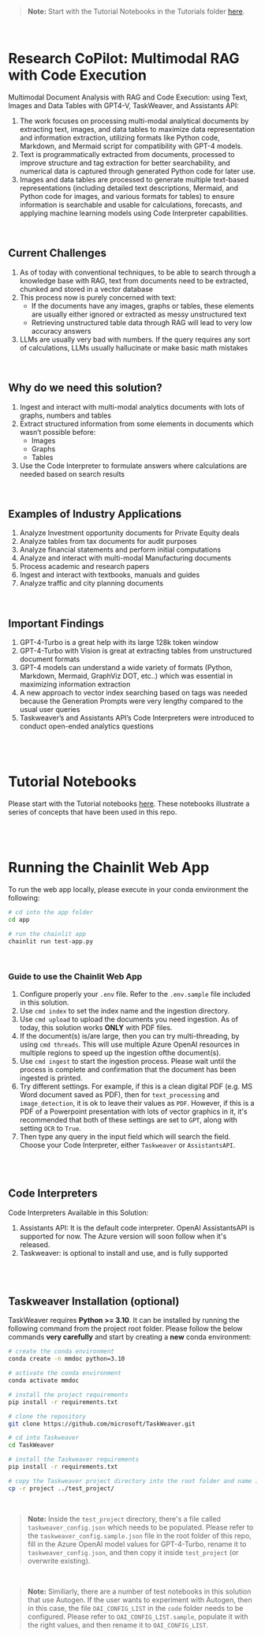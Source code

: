 > **Note:**
> Start with the Tutorial Notebooks in the Tutorials folder [here](tutorials/). 


<br/>

# Research CoPilot: Multimodal RAG with Code Execution
Multimodal Document Analysis with RAG and Code Execution: using Text, Images and Data Tables with GPT4-V, TaskWeaver, and Assistants API:


1. The work focuses on processing multi-modal analytical documents by extracting text, images, and data tables to maximize data representation and information extraction, utilizing formats like Python code, Markdown, and Mermaid script for compatibility with GPT-4 models.
1. Text is programmatically extracted from documents, processed to improve structure and tag extraction for better searchability, and numerical data is captured through generated Python code for later use.
1. Images and data tables are processed to generate multiple text-based representations (including detailed text descriptions, Mermaid, and Python code for images, and various formats for tables) to ensure information is searchable and usable for calculations, forecasts, and applying machine learning models using Code Interpreter capabilities.


<br/>

## Current Challenges
1. As of today with conventional techniques, to be able to search through a knowledge base with RAG, text from documents need to be extracted, chunked and stored in a vector database
1. This process now is purely concerned with text: 
    * If the documents have any images, graphs or tables, these elements are usually either ignored or extracted as messy unstructured text
    * Retrieving unstructured table data through RAG will lead to very low accuracy answers
1. LLMs are usually very bad with numbers. If the query requires any sort of calculations, LLMs usually hallucinate or make basic math mistakes


<br/>

## Why do we need this solution?

1. Ingest and interact with multi-modal analytics documents with lots of graphs, numbers and tables
1. Extract structured information from some elements in documents which wasn’t possible before:
    * Images
    * Graphs
    * Tables
1. Use the Code Interpreter to formulate answers where calculations are needed based on search results 


<br/>


## Examples of Industry Applications

1. Analyze Investment opportunity documents for Private Equity deals
1. Analyze tables from tax documents for audit purposes
1. Analyze financial statements and perform initial computations
1. Analyze and interact with multi-modal Manufacturing documents 
1. Process academic and research papers
1. Ingest and interact with textbooks, manuals and guides
1. Analyze traffic and city planning documents 

<br/>


## Important Findings

1. GPT-4-Turbo is a great help with its large 128k token window
1. GPT-4-Turbo with Vision is great at extracting tables from unstructured document formats
1. GPT-4 models can understand a wide variety of formats (Python, Markdown, Mermaid, GraphViz DOT, etc..) which was essential in maximizing  information extraction
1. A new approach to vector index searching based on tags was needed because the Generation Prompts were very lengthy compared to the usual user queries
1. Taskweaver’s and Assistants API’s Code Interpreters were introduced to conduct open-ended analytics questions

<br/>
<br/>



# Tutorial Notebooks

Please start with the Tutorial notebooks [here](tutorials/). These notebooks illustrate a series of concepts that have been used in this repo. 



<br/>
<br/>


# Running the Chainlit Web App

To run the web app locally, please execute in your conda environment the following:
```bash
# cd into the app folder
cd app

# run the chainlit app
chainlit run test-app.py
```
<br/>


### Guide to use the Chainlit Web App

1. Configure properly your `.env` file. Refer to the `.env.sample` file included in this solution.
1. Use `cmd index` to set the index name and the ingestion directory.
1. Use `cmd upload` to upload the documents you need ingestion. As of today, this solution works **ONLY** with PDF files.
1. If the document(s) is/are large, then you can try multi-threading, by using `cmd threads`. This will use multiple Azure OpenAI resources in multiple regions to speed up the ingestion ofthe document(s).
1. Use `cmd ingest` to start the ingestion process. Please wait until the process is complete and confirmation that the document has been ingested is printed.
1. Try different settings. For example, if this is a clean digital PDF (e.g. MS Word document saved as PDF), then for `text_processing` and `image_detection`, it is ok to leave their values as `PDF`. However, if this is a PDF of a Powerpoint presentation with lots of vector graphics in it, it's recommended that both of these settings are set to `GPT`, along with setting `OCR` to `True`.
1. Then type any query in the input field which will search the field. Choose your Code Interpreter, either `Taskweaver` or `AssistantsAPI`.



<br/>

<br/>

## Code Interpreters

Code Interpreters Available in this Solution:
1. Assistants API: It is the default code interpreter. OpenAI AssistantsAPI is supported for now. The Azure version will soon follow when it's released.
1. Taskweaver: is optional to install and use, and is fully supported


<br/>

<br/>

## Taskweaver Installation (optional)


TaskWeaver requires **Python >= 3.10**. It can be installed by running the following command from the project root folder. Please follow the below commands **very carefully** and start by creating a **new** conda environment:

```bash
# create the conda environment
conda create -n mmdoc python=3.10

# activate the conda environment
conda activate mmdoc

# install the project requirements
pip install -r requirements.txt

# clone the repository
git clone https://github.com/microsoft/TaskWeaver.git

# cd into Taskweaver
cd TaskWeaver

# install the Taskweaver requirements
pip install -r requirements.txt

# copy the Taskweaver project directory into the root folder and name it 'test_project'
cp -r project ../test_project/

```

<br/>


> **Note:**
> Inside the `test_project` directory, there's a file called `taskweaver_config.json` which needs to be populated. Please refer to the `taskweaver_config.sample.json` file in the root folder of this repo, fill in the Azure OpenAI model values for GPT-4-Turbo, rename it to `taskweaver_config.json`, and then copy it inside `test_project` (or overwrite existing).

<br/>

> **Note:**
> Similiarly, there are a number of test notebooks in this solution that use Autogen. If the user wants to experiment with Autogen, then in this case, the file `OAI_CONFIG_LIST` in the `code` folder needs to be configured. Please refer to `OAI_CONFIG_LIST.sample`, populate it with the right values, and then rename it to `OAI_CONFIG_LIST`.

